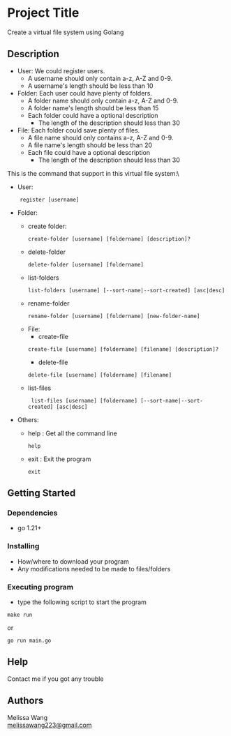 # Project Title

Create a virtual file system using Golang

## Description

* User: We could register users.
  * A username should only contain a-z, A-Z and 0-9.
  * A username's length should be less than 10
* Folder: Each user could have plenty of folders.
  * A folder name should only contain a-z, A-Z and 0-9.
  * A folder name's length should be less than 15
  * Each folder could have a optional description
    * The length of the description should less than 30
* File: Each folder could save plenty of files. 
  * A file name should only contains a-z, A-Z and 0-9.
  * A file name's length should be less than 20
  * Each file could have a optional description
      * The length of the description should less than 30

This is the command that support in this virtual file system:\
* User:
```
    register [username]
```
  
* Folder:
  * create folder: 
    ```
    create-folder [username] [foldername] [description]?
    ```
  * delete-folder
    ```
    delete-folder [username] [foldername]
    ```
  * list-folders
    ```
    list-folders [username] [--sort-name|--sort-created] [asc|desc]
    ```
  * rename-folder
    ```
    rename-folder [username] [foldername] [new-folder-name]
    ```
  * File:
    * create-file
    ```
    create-file [username] [foldername] [filename] [description]?
    ```
    * delete-file
    ```
    delete-file [username] [foldername] [filename]
    ```
  * list-files
    ```
     list-files [username] [foldername] [--sort-name|--sort-created] [asc|desc]
    ```


* Others:
  * help : Get all the command line
    ```
    help
    ```
  * exit : Exit the program
    ```
    exit
    ```

## Getting Started

### Dependencies

* go 1.21+

### Installing

* How/where to download your program
* Any modifications needed to be made to files/folders

### Executing program

* type the following script to start the program

```
make run
```
or 
```
go run main.go 
```

## Help

Contact me if you got any trouble


## Authors

Melissa Wang  
melissawang223@gmail.com

